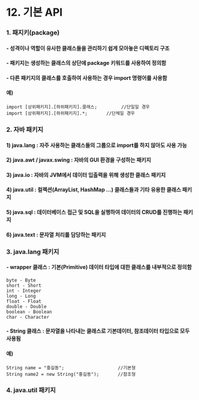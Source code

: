 # 12. 기본 API

### 1. 패지키(package)
#### - 성격이나 역할이 유사한 클래스들을 관리하기 쉽게 모아놓은 디렉토리 구조
#### - 패키지는 생성하는 클래스의 상단에 package 키워드를 사용하여 정의함
#### - 다른 패키지의 클래스를 호출하여 사용하는 경우 import 명령어를 사용함
#### 예)
	import [상위패키지].[하위패키지].클래스; 		//단일일 경우
	import [상위패키지].[하위패키지].*; 		//단체일 경우

### 2. 자바 패키지
#### 1) java.lang : 자주 사용하는 클래스들의 그룹으로 import를 하지 않아도 사용 가능
#### 2) java.awt / javax.swing : 자바의 GUI 환경을 구성하는 패키지
#### 3) java.io : 자바의 JVM에서 데이터 입출력을 위해 생성한 클래스 패키지
#### 4) java.util : 컬렉션(ArrayList, HashMap ...) 클래스들과 기타 유용한 클래스 패키지
#### 5) java.sql : 데이터베이스 접근 및 SQL을 실행하여 데이터의 CRUD를 진행하는 패키지
#### 6) java.text : 문자열 처리를 담당하는 패키지

### 3. java.lang 패키지
#### - wrapper 클래스 : 기본(Primitive) 데이터 타입에 대한 클래스를 내부적으로 정의함
	byte - Byte
	short - Short
	int - Integer
	long - Long
	float - Float
	double - Double
	boolean - Boolean
	char - Character

#### - String 클래스 : 문자열을 나타내는 클래스로 기본데이터, 참조데이터 타입으로 모두 사용됨
#### 예) 
	String name = "홍길동"; 					//기본형
	String name2 = new String("홍길동"); 		//참조형
	
### 4. java.util 패키지

	
	
	